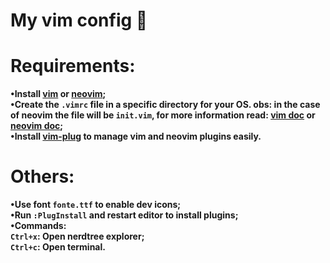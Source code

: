 # My vim config 🍇
# Requirements:
**•Install [vim](https://www.vim.org/download.php) or [neovim](https://github.com/neovim/neovim/wiki/Installing-Neovim);**  
**•Create the `.vimrc` file in a specific directory for your OS. obs: in the case of neovim the file will be `init.vim`, for more information read: [vim doc](https://www.vim.org/docs.php) or [neovim doc](https://neovim.io/doc/);**  
**•Install [vim-plug](https://github.com/junegunn/vim-plug) to manage vim and neovim plugins easily.**
# Others:
**•Use font `fonte.ttf` to enable dev icons;**  
**•Run `:PlugInstall` and restart editor to install plugins;**  
**•Commands:**  
**`Ctrl+x`: Open nerdtree explorer;**  
**`Ctrl+c`: Open terminal.**
